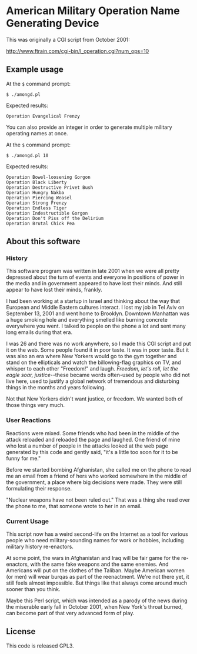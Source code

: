 # American Military Operation Name Generating Device

This was originally a CGI script from October 2001:

http://www.ftrain.com/cgi-bin/l_operation.cgi?num_ops=10

## Example usage

At the ```$``` command prompt:

```$ ./amongd.pl```

Expected results:

```Operation Evangelical Frenzy```

You can also provide an integer in order to generate multiple
military operating names at once.

At the ```$``` command prompt:

```$ ./amongd.pl 10```

Expected results:

```
Operation Bowel-loosening Gorgon
Operation Black Liberty
Operation Destructive Privet Bush
Operation Hungry Nakba
Operation Piercing Weasel
Operation Strong Frenzy
Operation Endless Tiger
Operation Indestructible Gorgon
Operation Don't Piss off the Delirium
Operation Brutal Chick Pea
```

## About this software

### History

This software program was written in late 2001 when we were all
pretty depressed about the turn of events and everyone in positions
of power in the media and in government appeared to have lost their
minds. And still appear to have lost their minds, frankly.

I had been working at a startup in Israel and thinking about the way
that European and Middle Eastern cultures interact. I lost my job in
Tel Aviv on September 13, 2001 and went home to Brooklyn. Downtown
Manhattan was a huge smoking hole and everything smelled like
burning concrete everywhere you went. I talked to people on the
phone a lot and sent many long emails during that era.

I was 26 and there was no work anywhere, so I made this CGI script
and put it on the web. Some people found it in poor taste. It was in
poor taste. But it was also an era where New Yorkers would go to the
gym together and stand on the ellipticals and watch the
billowing-flag graphics on TV, and whisper to each other "Freedom!"
and laugh. *Freedom, let's roll, let the eagle soar, justice*--these
became words often-used by people who did not live here, used to
justify a global network of tremendous and disturbing things in the
months and years following. 

Not that New Yorkers didn't want justice, or freedom. We wanted both
of those things very much.

### User Reactions

Reactions were mixed. Some friends who had been in the middle of the
attack reloaded and reloaded the page and laughed. One friend of
mine who lost a number of people in the attacks looked at the web
page generated by this code and gently said, "it's a little too soon
for it to be funny for me."

Before we started bombing Afghanistan, she called me on the phone to
read me an email from a friend of hers who worked somewhere in the
middle of the government, a place where big decisions were
made. They were still formulating their response.

"Nuclear weapons have not been ruled out." That was a thing she read
over the phone to me, that someone wrote to her in an email.

### Current Usage

This script now has a weird second-life on the Internet as a
tool for various people who need military-sounding names for work or
hobbies, including military history re-enactors.

At some point, the wars in Afghanistan and Iraq will be fair game
for the re-enactors, with the same fake weapons and the same
enemies. And Americans will put on the clothes of the Taliban. Maybe
American women (or men) will wear burqas as part of the
reenactment. We're not there yet, it still feels almost
impossible. But things like that always come around much sooner than
you think.

Maybe this Perl script, which was intended as a parody of the news
during the miserable early fall in October 2001, when New York's
throat burned, can become part of that very advanced form of play.

## License

This code is released GPL3.



